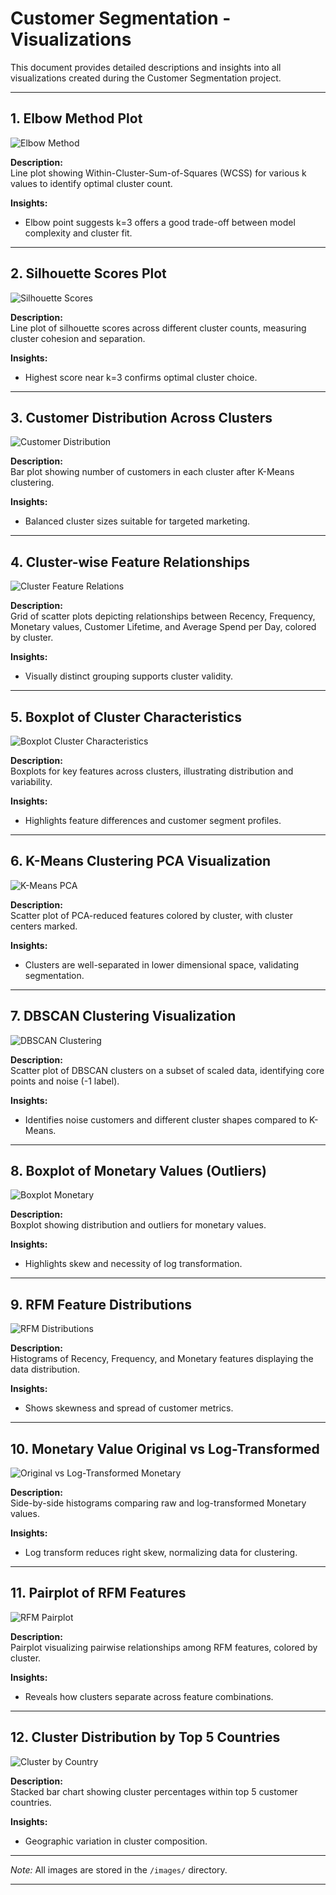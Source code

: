 # Customer Segmentation - Visualizations

This document provides detailed descriptions and insights into all visualizations created during the Customer Segmentation project.

---

## 1. Elbow Method Plot

![Elbow Method](images/Figure_1.jpg)

**Description:**  
Line plot showing Within-Cluster-Sum-of-Squares (WCSS) for various k values to identify optimal cluster count.

**Insights:**  
- Elbow point suggests k=3 offers a good trade-off between model complexity and cluster fit.

---

## 2. Silhouette Scores Plot

![Silhouette Scores](images/Figure_2.jpg)

**Description:**  
Line plot of silhouette scores across different cluster counts, measuring cluster cohesion and separation.

**Insights:**  
- Highest score near k=3 confirms optimal cluster choice.

---

## 3. Customer Distribution Across Clusters

![Customer Distribution](images/Figure_3.jpg)

**Description:**  
Bar plot showing number of customers in each cluster after K-Means clustering.

**Insights:**  
- Balanced cluster sizes suitable for targeted marketing.

---

## 4. Cluster-wise Feature Relationships

![Cluster Feature Relations](images/Figure_4.jpg)

**Description:**  
Grid of scatter plots depicting relationships between Recency, Frequency, Monetary values, Customer Lifetime, and Average Spend per Day, colored by cluster.

**Insights:**  
- Visually distinct grouping supports cluster validity.

---

## 5. Boxplot of Cluster Characteristics

![Boxplot Cluster Characteristics](images/Figure_5.jpg)

**Description:**  
Boxplots for key features across clusters, illustrating distribution and variability.

**Insights:**  
- Highlights feature differences and customer segment profiles.

---

## 6. K-Means Clustering PCA Visualization

![K-Means PCA](images/Figure_6.jpg)

**Description:**  
Scatter plot of PCA-reduced features colored by cluster, with cluster centers marked.

**Insights:**  
- Clusters are well-separated in lower dimensional space, validating segmentation.

---

## 7. DBSCAN Clustering Visualization

![DBSCAN Clustering](images/Figure_7.jpg)

**Description:**  
Scatter plot of DBSCAN clusters on a subset of scaled data, identifying core points and noise (-1 label).

**Insights:**  
- Identifies noise customers and different cluster shapes compared to K-Means.

---

## 8. Boxplot of Monetary Values (Outliers)

![Boxplot Monetary](images/Figure_8.jpg)

**Description:**  
Boxplot showing distribution and outliers for monetary values.

**Insights:**  
- Highlights skew and necessity of log transformation.

---

## 9. RFM Feature Distributions

![RFM Distributions](images/Figure_9.jpg)

**Description:**  
Histograms of Recency, Frequency, and Monetary features displaying the data distribution.

**Insights:**  
- Shows skewness and spread of customer metrics.

---

## 10. Monetary Value Original vs Log-Transformed

![Original vs Log-Transformed Monetary](images/Figure_10.jpg)

**Description:**  
Side-by-side histograms comparing raw and log-transformed Monetary values.

**Insights:**  
- Log transform reduces right skew, normalizing data for clustering.

---

## 11. Pairplot of RFM Features

![RFM Pairplot](images/Figure_11.jpg)

**Description:**  
Pairplot visualizing pairwise relationships among RFM features, colored by cluster.

**Insights:**  
- Reveals how clusters separate across feature combinations.

---

## 12. Cluster Distribution by Top 5 Countries

![Cluster by Country](images/Figure_12.jpg)

**Description:**  
Stacked bar chart showing cluster percentages within top 5 customer countries.

**Insights:**  
- Geographic variation in cluster composition.

---

*Note:* All images are stored in the `/images/` directory.

---

